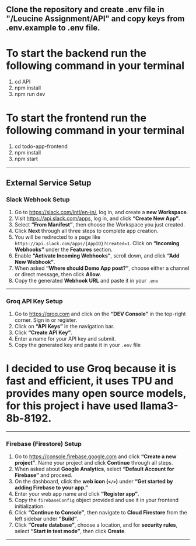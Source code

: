 ## Clone the repository and create .env file in "/Leucine Assignment/API" and copy keys from .env.example to .env file.

# To start the backend run the following command in your terminal

1. cd API
2. npm install       
3. npm run dev 

# To start the frontend run the following command in your terminal

1. cd todo-app-frontend
2. npm install
3. npm start

---
##  External Service Setup

###  Slack Webhook Setup

1. Go to https://slack.com/intl/en-in/, log in, and create a **new Workspace**.
2. Visit https://api.slack.com/apps, log in, and click **“Create New App”**.
3. Select **“From Manifest”**, then choose the Workspace you just created.
4. Click **Next** through all three steps to complete app creation.
5. You will be redirected to a page like `https://api.slack.com/apps/{AppID}?created=1`. Click on **“Incoming Webhooks”** under the **Features** section.
6. Enable **“Activate Incoming Webhooks”**, scroll down, and click **“Add New Webhook”**.
7. When asked **“Where should Demo App post?”**, choose either a channel or direct message, then click **Allow**.
8. Copy the generated **Webhook URL** and paste it in your `.env` 


---

### Groq API Key Setup

1. Go to https://groq.com and click on the **“DEV Console”** in the top-right corner. Sign in or register.
2. Click on **“API Keys”** in the navigation bar.
3. Click **“Create API Key”**.
4. Enter a name for your API key and submit.
5. Copy the generated key and paste it in your `.env` file

# I decided to use Groq because it is fast and efficient, it uses TPU and provides many open source models, for this project i have used llama3-8b-8192.


---

### Firebase (Firestore) Setup

1. Go to https://console.firebase.google.com and click **“Create a new project”**. Name your project and click **Continue** through all steps.
2. When asked about **Google Analytics**, select **“Default Account for Firebase”** and proceed.
3. On the dashboard, click the **web icon (`</>`)** under **“Get started by adding Firebase to your app.”**
4. Enter your web app name and click **“Register app”**.
5. Copy the `firebaseConfig` object provided and use it in your frontend initialization.
6. Click **“Continue to Console”**, then navigate to **Cloud Firestore** from the left sidebar under **“Build”**.
7. Click **“Create database”**, choose a location, and for **security rules**, select **“Start in test mode”**, then click **Create**.

---
